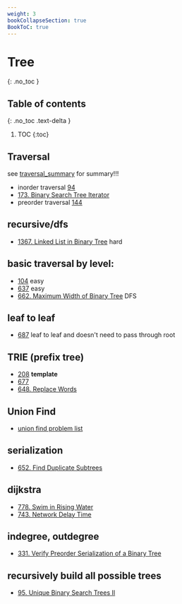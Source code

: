 ```yaml
---
weight: 3
bookCollapseSection: true
BookToC: true
---
```

# Tree
{: .no_toc }

## Table of contents
{: .no_toc .text-delta }

1. TOC
{:toc}

## Traversal
see [traversal_summary](traversal) for summary!!!

- inorder traversal [94](94)
- [173. Binary Search Tree Iterator](173)
- preorder traversal [144](144)

## recursive/dfs
- [1367. Linked List in Binary Tree](1367) hard


## basic traversal by level: 
- [104](104) easy
- [637](637) easy
- [662. Maximum Width of Binary Tree](662) DFS 


## leaf to leaf 
- [687](687) leaf to leaf and doesn't need to pass through root

## TRIE (prefix tree)
- [208](208) **template**
- [677](677)
- [648. Replace Words](648)

## Union Find
- [union find problem list](union_find)

## serialization
- [652. Find Duplicate Subtrees](652)

## dijkstra
- [778. Swim in Rising Water](778)
- [743. Network Delay Time](743)

## indegree, outdegree
- [331. Verify Preorder Serialization of a Binary Tree](331)

## recursively build all possible trees
- [95. Unique Binary Search Trees II](95)